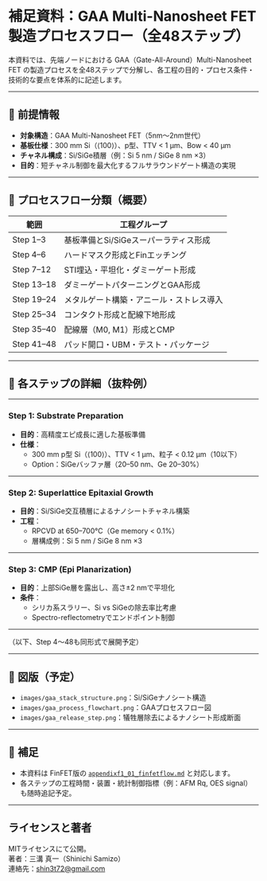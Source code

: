 # 補足資料：GAA Multi-Nanosheet FET 製造プロセスフロー（全48ステップ）

本資料では、先端ノードにおける GAA（Gate-All-Around）Multi-Nanosheet FET の製造プロセスを全48ステップで分解し、各工程の目的・プロセス条件・技術的な要点を体系的に記述します。

---

## 🔹 前提情報

- **対象構造**：GAA Multi-Nanosheet FET（5nm～2nm世代）
- **基板仕様**：300 mm Si（⟨100⟩）、p型、TTV < 1 µm、Bow < 40 µm
- **チャネル構成**：Si/SiGe積層（例：Si 5 nm / SiGe 8 nm ×3）
- **目的**：短チャネル制御を最大化するフルサラウンドゲート構造の実現

---

## 🔸 プロセスフロー分類（概要）

| 範囲       | 工程グループ                      |
|------------|-----------------------------------|
| Step 1–3   | 基板準備とSi/SiGeスーパーラティス形成 |
| Step 4–6   | ハードマスク形成とFinエッチング     |
| Step 7–12  | STI埋込・平坦化・ダミーゲート形成   |
| Step 13–18 | ダミーゲートパターニングとGAA形成   |
| Step 19–24 | メタルゲート構築・アニール・ストレス導入 |
| Step 25–34 | コンタクト形成と配線下地形成       |
| Step 35–40 | 配線層（M0, M1）形成とCMP           |
| Step 41–48 | パッド開口・UBM・テスト・パッケージ |

---

## 🔸 各ステップの詳細（抜粋例）

---

### Step 1: Substrate Preparation

- **目的**：高精度エピ成長に適した基板準備
- **仕様**：
  - 300 mm p型 Si（⟨100⟩）、TTV < 1 µm、粒子 < 0.12 µm（10以下）
  - Option：SiGeバッファ層（20–50 nm、Ge 20–30%）

---

### Step 2: Superlattice Epitaxial Growth

- **目的**：Si/SiGe交互積層によるナノシートチャネル構築
- **工程**：
  - RPCVD at 650–700°C（Ge memory < 0.1%）
  - 層構成例：Si 5 nm / SiGe 8 nm ×3

---

### Step 3: CMP (Epi Planarization)

- **目的**：上部SiGe層を露出し、高さ±2 nmで平坦化
- **条件**：
  - シリカ系スラリー、Si vs SiGeの除去率比考慮
  - Spectro-reflectometryでエンドポイント制御

---

（以下、Step 4〜48も同形式で展開予定）

---

## 🔸 図版（予定）

- `images/gaa_stack_structure.png`：Si/SiGeナノシート構造
- `images/gaa_process_flowchart.png`：GAAプロセスフロー図
- `images/gaa_release_step.png`：犠牲層除去によるナノシート形成断面

---

## 🔸 補足

- 本資料は FinFET版の [`appendixf1_01_finfetflow.md`](./appendixf1_01_finfetflow.md) と対応します。
- 各ステップの工程時間・装置・統計制御指標（例：AFM Rq, OES signal）も随時追記予定。

---

## ライセンスと著者

MITライセンスにて公開。  
著者：三溝 真一（Shinichi Samizo）  
連絡先：[shin3t72@gmail.com](mailto:shin3t72@gmail.com)
